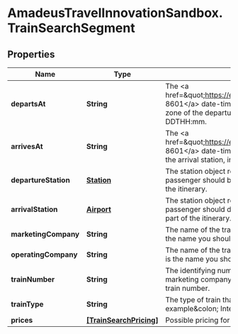 # AmadeusTravelInnovationSandbox.TrainSearchSegment

## Properties
Name | Type | Description | Notes
------------ | ------------- | ------------- | -------------
**departsAt** | **String** | The &lt;a href&#x3D;\&quot;https://en.wikipedia.org/wiki/ISO_8601\&quot;&gt;ISO 8601&lt;/a&gt; date-time of the train&#39;s departure in the local time zone of the departure station, in the format YYYY-MM-DDTHH:mm. | 
**arrivesAt** | **String** | The &lt;a href&#x3D;\&quot;https://en.wikipedia.org/wiki/ISO_8601\&quot;&gt;ISO 8601&lt;/a&gt; date-time of the train&#39;s arrival in the local time zone of the arrival station, in the format YYYY-MM-DDTHH:mm. | 
**departureStation** | [**Station**](Station.md) | The station object representing the station at which the passenger should board this train in order to complete this part of the itinerary. | 
**arrivalStation** | [**Airport**](Airport.md) | The station object representing the station at which the passenger should disembark this train in order to complete this part of the itinerary. | 
**marketingCompany** | **String** | The name of the train company selling this train journey. This is the name you should see printed on your ticket. | 
**operatingCompany** | **String** | The name of the train company operating this train journey. This is the name you should see written on the train. | 
**trainNumber** | **String** | The identifying number of this train service. Usually the marketing company will only operate on train per day with this train number. | 
**trainType** | **String** | The type of train that you may expect for this journey. For example&amp;colon; InterCity, Regional... | [optional] 
**prices** | [**[TrainSearchPricing]**](TrainSearchPricing.md) | Possible pricing for this train journey. | 


